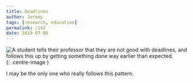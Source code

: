 ```yaml
---
title: Deadlines
author: Jeremy
tags: [research, education]
permalink: /142
date: 2019-07-08
---
```


![A student tells their professor that they are not good with deadlines, and follows this up by getting something done way earlier than expected.](https://res.cloudinary.com/dh3hm8pb7/image/upload/c_scale,q_auto:best/v1535842782/Handwaving/Published/Deadlines.png){: .centre-image }

I may be the only one who really follows this pattern.
